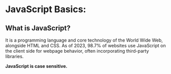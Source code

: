 # JavaScript Basics:

## What is JavaScript?

It is a programming language and core technology of the World Wide Web, alongside HTML and CSS. As of 2023, 98.7% of websites use JavaScript on the client side for webpage behavior, often incorporating third-party libraries.

**JavaScript is case sensitive.**